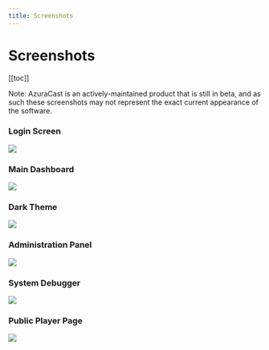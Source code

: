 ```yaml
---
title: Screenshots
---
```


# Screenshots

[[toc]]

Note: AzuraCast is an actively-maintained product that is still in beta, and as such these screenshots may not represent the exact current appearance of the software.

### Login Screen

![](/img/screenshots/login_screen.png)

### Main Dashboard

![](/img/screenshots/profile_page.png)

### Dark Theme

![](/img/screenshots/dark_theme.png)

### Administration Panel

![](/img/screenshots/admin.png)

### System Debugger
![](/img/screenshots/system_debugger.png)

### Public Player Page

![](/img/screenshots/public_player.png)
